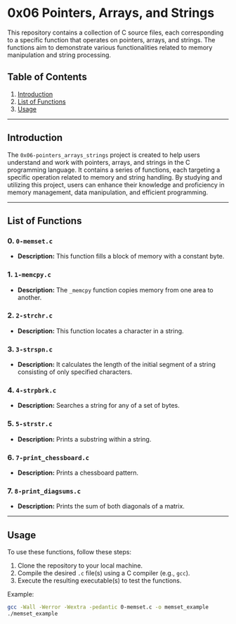 # 0x06 Pointers, Arrays, and Strings

This repository contains a collection of C source files, each corresponding to a specific function that operates on pointers, arrays, and strings. The functions aim to demonstrate various functionalities related to memory manipulation and string processing.

## Table of Contents

1. [Introduction](#introduction)
2. [List of Functions](#list-of-functions)
3. [Usage](#usage)

---

## Introduction

The `0x06-pointers_arrays_strings` project is created to help users understand and work with pointers, arrays, and strings in the C programming language. It contains a series of functions, each targeting a specific operation related to memory and string handling. By studying and utilizing this project, users can enhance their knowledge and proficiency in memory management, data manipulation, and efficient programming.

---

## List of Functions

### 0. `0-memset.c`

- **Description:** This function fills a block of memory with a constant byte.

### 1. `1-memcpy.c`

- **Description:** The `_memcpy` function copies memory from one area to another.

### 2. `2-strchr.c`

- **Description:** This function locates a character in a string.

### 3. `3-strspn.c`

- **Description:** It calculates the length of the initial segment of a string consisting of only specified characters.

### 4. `4-strpbrk.c`

- **Description:** Searches a string for any of a set of bytes.

### 5. `5-strstr.c`

- **Description:** Prints a substring within a string.

### 6. `7-print_chessboard.c`

- **Description:** Prints a chessboard pattern.

### 7. `8-print_diagsums.c`

- **Description:** Prints the sum of both diagonals of a matrix.

---

## Usage

To use these functions, follow these steps:

1. Clone the repository to your local machine.
2. Compile the desired `.c` file(s) using a C compiler (e.g., `gcc`).
3. Execute the resulting executable(s) to test the functions.

Example:

```bash
gcc -Wall -Werror -Wextra -pedantic 0-memset.c -o memset_example
./memset_example

